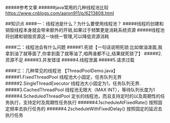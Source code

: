 #####参考文章
######java常用的几种线程池比较
https://www.cnblogs.com/aaron911/p/6213808.html

##知识点
####一：线程池是什么？为什么要使用线程池？
#####线程的创建和销毁线程本身就会带来额外的开销,如果过于频繁更是消耗系统资源
#####线程池将创建和销毁资源这一块统一管理,可以降低资源消耗


####二：线程池会有什么问题
#####1.死锁【一句话说明死锁:比如做油泼面,我拿到油了就等面了,你拿到面了就等油了,咱两谁都不让,结果就死锁了】
#####2.资源不足
#####3.并发错误
#####4.线程泄漏
#####5.请求过载
      
####三：几种常见的线程池 【ThreadPoolDemo.java】
#####1.FixedThreadPool 线程池大小固定，任务队列无界
#####2.SingleThreadExecutor 线程池大小固定为1，任务队列无界.
#####3.CachedThreadPool 线程池无限大（MAX INT），等待队列长度为1
#####4.ScheduledThreadPool 定长的线程池，而且支持定时的以及周期性的任务执行，支持定时及周期性任务执行
######4.1scheduleAtFixedRate() 按照固定频率去执行任务的
######4.2scheduleWithFixedDelay() 按照固定的延迟去执行任务











